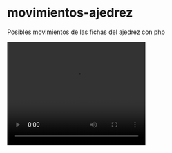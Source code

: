 # movimientos-ajedrez
Posibles movimientos de las fichas del ajedrez con php

 <video width="320" height="240" autoplay>
  <source src="movimientos_ajedrez.mp4" type="video/mp4">
Your browser does not support the video tag.
</video> 


